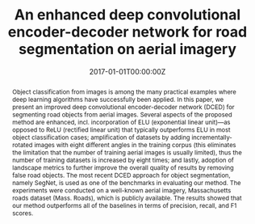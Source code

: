 ---
title: "An enhanced deep convolutional encoder-decoder network for road segmentation on aerial imagery"
authors:
- admin
- P. Vateekul

- S. Lawawirojwong

date: "2017-01-01T00:00:00Z"
doi: ""

author_notes:
- ""
- ""
- ""
- ""
- ""
- ""
- ""
- ""

# Schedule page publish date (NOT publication's date).
publishDate: "2017-01-01T00:00:00Z"

# Publication type.
# Legend: 0 = Uncategorized; 1 = Conference paper; 2 = Journal article;
# 3 = Preprint / Working Paper; 4 = Report; 5 = Book; 6 = Book section;
# 7 = Thesis; 8 = Patent
publication_types: ["1"]

# Publication name and optional abbreviated publication name.
publication: In *International Conference on Computing and Information Technology (IC2IT)* **Best Student Paper Honourable Mention (top 0.26\% of submissions)**
publication_short: In *International Conference on Computing and Information Technology (IC2IT)* **Best Student Paper Honourable Mention (top 0.26\% of submissions)**

abstract: Object classification from images is among the many practical examples where deep learning algorithms have successfully been applied. In this paper, we present an improved deep convolutional encoder-decoder network (DCED) for segmenting road objects from aerial images. Several aspects of the proposed method are enhanced, incl. incorporation of ELU (exponential linear unit)—as opposed to ReLU (rectified linear unit) that typically outperforms ELU in most object classification cases; amplification of datasets by adding incrementally-rotated images with eight different angles in the training corpus (this eliminates the limitation that the number of training aerial images is usually limited), thus the number of training datasets is increased by eight times; and lastly, adoption of landscape metrics to further improve the overall quality of results by removing false road objects. The most recent DCED approach for object segmentation, namely SegNet, is used as one of the benchmarks in evaluating our method. The experiments were conducted on a well-known aerial imagery, Massachusetts roads dataset (Mass. Roads), which is publicly available. The results showed that our method outperforms all of the baselines in terms of precision, recall, and F1 scores.

# Summary. An optional shortened abstract.
summary: In this paper, we introduce an improved deep convolutional encoder-decoder network (DCED) for segmenting road objects from aerial images. Enhancements include the use of ELU (exponential linear unit) instead of ReLU, dataset augmentation with incrementally-rotated images to increase training data by eight times, and the use of landscape metrics to remove false road objects. Tested on the Massachusetts Roads dataset, our method outperformed the SegNet benchmark and other baselines in precision, recall, and F1 scores.

tags:
- Remote Sensing
- Road Segmentation
- Deep Learning
- Semantic Segmentation
- High-Resolution Imagery
- Aerial Imagery
- Convolutional Neural Networks
- Encoder-Decoder Networks
- Exponential Linear Unit

featured: false

links:
# - name: Videos
#   url: https://www.youtube.com/channel/UCNzeAAPyZaX4EDr720q5msg
# - name: ICML talk
#   url: https://www.facebook.com/watch/live/?v=355035025132741&ref=watch_permalink
# - name: IEEE Spectrum article
#   url: https://spectrum.ieee.org/tech-talk/computing/software/deepmind-teaches-ai-teamwork
- name: IC2IT 2017 Best Paper Award
  url: https://link.springer.com/chapter/10.1007/978-3-319-60663-7_18
url_pdf: https://link.springer.com/chapter/10.1007/978-3-319-60663-7_18
url_code: https://github.com/kaopanboonyuen/RemoteSegTransformer
url_dataset: ''
url_poster: ''
url_project: 'https://kaopanboonyuen.github.io/RemoteSegTransformer/'
url_slides: https://kaopanboonyuen.github.io/files/panboonyuen_IC2IT2017_BestPaperAward.pdf
url_source: ''
url_video: ''

# Featured image
# To use, add an image named `featured.jpg/png` to your page's folder. 
image:
  caption: ''
  focal_point: Center
  preview_only: false

# Associated Projects (optional).
#   Associate this publication with one or more of your projects.
#   Simply enter your project's folder or file name without extension.
#   E.g. `internal-project` references `content/project/internal-project/index.md`.
#   Otherwise, set `projects: []`.
projects: []

# Slides (optional).
#   Associate this publication with Markdown slides.
#   Simply enter your slide deck's filename without extension.
#   E.g. `slides: "example"` references `content/slides/example/index.md`.
#   Otherwise, set `slides: ""`.
slides: ""
---